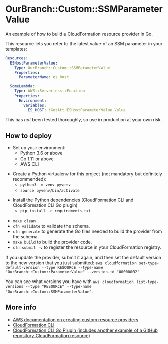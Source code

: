 # OurBranch::Custom::SSMParameterValue

An example of how to build a CloudFormation resource provider in Go.

This resource lets you refer to the latest value of an SSM parameter in your templates:

```yml
Resources:
  ESHostParameterValue:
    Type: OurBranch::Custom::SSMParameterValue
    Properties:
      ParameterName: es_host

  SomeLambda:
    Type: AWS::Serverless::Function
    Properties:
      Environment:
        Variables:
          ES_HOST: !GetAtt ESHostParameterValue.Value
```

This has _not_ been tested thoroughly, so use in production at your own risk.

## How to deploy

- Set up your environment:
  - Python 3.6 or above
  - Go 1.11 or above
  - AWS CLI

* Create a Python virtualenv for this project (not mandatory but definitely recommended):
  - `python3 -m venv pyvenv`
  - `source pyvenv/bin/activate`

- Install the Python dependencies (CloudFormation CLI and CloudFormation CLI Go plugin)
  - `pip install -r requirements.txt`

* `make clean`
* `cfn validate` to validate the schema.
* `cfn generate` to generate the Go files needed to build the provider from the schema.
* `make build` to build the provider code.
* `cfn submit -v` to register the resource in your CloudFormation registry.

If you update the provider, submit it again, and then set the default version to the new version that you just submitted: `aws cloudformation set-type-default-version --type RESOURCE --type-name "OurBranch::Custom::ParameterValue" --version-id "00000002"`

You can see what versions you have with `aws cloudformation list-type-versions --type "RESOURCE" --type-name "OurBranch::Custom::SSMParameterValue"`.

## More info

- [AWS documentation on creating custom resource providers](https://docs.aws.amazon.com/cloudformation-cli/latest/userguide/resource-types.html)
- [CloudFormation CLI](https://github.com/aws-cloudformation/cloudformation-cli)
- [CloudFormation CLI Go Plugin (includes another example of a GitHub repository CloudFormation resource)](https://github.com/aws-cloudformation/cloudformation-cli-go-plugin/)
